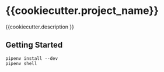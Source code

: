 {{cookiecutter.project_name}}
==============================

{{cookiecutter.description }}
## Getting Started

    pipenv install --dev
    pipenv shell
